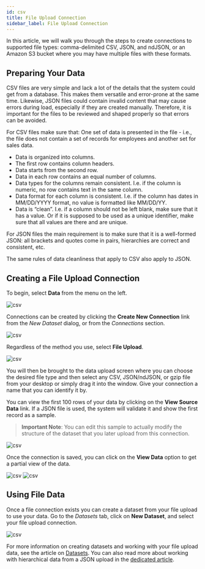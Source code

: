 ```yaml
---
id: csv
title: File Upload Connection
sidebar_label: File Upload Connection
---
```


<div style={{textAlign: "justify"}}>

In this article, we will walk you through the steps to create connections to supported file types: comma-delimited CSV, JSON, and ndJSON, or an Amazon S3 bucket where you may have multiple files with these formats.

## Preparing Your Data
CSV files are very simple and lack a lot of the details that the system could get from a database. This makes them versatile and error-prone at the same time. Likewise, JSON files could contain invalid content that may cause errors during load, especially if they are created manually. Therefore, it is important for the files to be reviewed and shaped properly so that errors can be avoided. 

For CSV files make sure that:
One set of data is presented in the file - i.e., the file does not contain a set of records for employees and another set for sales data.
* Data is organized into columns.
* The first row contains column headers.
* Data starts from the second row.
* Data in each row contains an equal number of columns.
* Data types for the columns remain consistent. I.e. if the column is numeric, no row contains text in the same column.
* Data format for each column is consistent. I.e. if the column has dates in MM/DD/YYYY format, no value is formatted like MM/DD/YY.
* Data is “clean”. I.e. if a column should not be left blank, make sure that it has a value. Or if it is supposed to be used as a unique identifier, make sure that all values are there and are unique.

For JSON files the main requirement is to make sure that it is a well-formed JSON: all brackets and quotes come in pairs, hierarchies are correct and consistent, etc. 

The same rules of data cleanliness that apply to CSV also apply to JSON.

## Creating a File Upload Connection 
To begin, select **Data** from the menu on the left.

![csv](https://s3.amazonaws.com/cdn.qrvey.com/documentation_assets/ui-docs/datasets/3.4.2.2_csv/fileup1.png#thumbnail-20)

Connections can be created by clicking the **Create New Connection** link from the *New Dataset* dialog, or from the *Connections* section. 

![csv](https://s3.amazonaws.com/cdn.qrvey.com/documentation_assets/ui-docs/datasets/3.4.2.2_csv/fileup2.png#thumbnail)


Regardless of the method you use, select **File Upload**.

![csv](https://s3.amazonaws.com/cdn.qrvey.com/documentation_assets/ui-docs/datasets/3.4.2.2_csv/fileup3.png#thumbnail)




You will then be brought to the data upload screen where you can choose the desired file type and then select any CSV, JSON/ndJSON, or gzip file from your desktop or simply drag it into the window. Give your connection a name that you can identify it by.

You can view the first 100 rows of your data by clicking on the **View Source Data** link. If a JSON file is used, the system will validate it and show the first record as a sample.

>**Important Note**: You can edit this sample to actually modify the structure of the dataset that you later upload from this connection.  

![csv](https://s3.amazonaws.com/cdn.qrvey.com/documentation_assets/ui-docs/datasets/3.4.2.2_csv/fileup4.png#thumbnail)

Once the connection is saved, you can click on the **View Data** option to get a partial view of the data. 

![csv](https://s3.amazonaws.com/cdn.qrvey.com/documentation_assets/ui-docs/datasets/3.4.2.2_csv/fileup5.png#thumbnail)
![csv](https://s3.amazonaws.com/cdn.qrvey.com/documentation_assets/ui-docs/datasets/3.4.2.2_csv/fileup6.png#thumbnail)

## Using File Data
Once a file connection exists you can create a dataset from your file upload to use your data. Go to the *Datasets* tab, click on **New Dataset**, and select your file upload connection. 

![csv](https://s3.amazonaws.com/cdn.qrvey.com/documentation_assets/ui-docs/datasets/3.4.2.2_csv/fileup7.png#thumbnail)

For more information on creating datasets and working with your file upload data, see the article on <a href="/docs/ui-docs/datasets/datasets/">Datasets</a>. You can also read more about working with hierarchical data from a JSON upload in the <a href="/docs/ui-docs/datasets/hierarchical-data/">dedicated article</a>. 




</div>



















